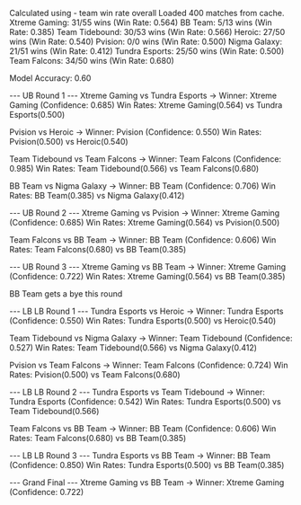 Calculated using - team win rate overall
Loaded 400 matches from cache.
Xtreme Gaming: 31/55 wins (Win Rate: 0.564)
BB Team: 5/13 wins (Win Rate: 0.385)
Team Tidebound: 30/53 wins (Win Rate: 0.566)
Heroic: 27/50 wins (Win Rate: 0.540)
Pvision: 0/0 wins (Win Rate: 0.500)
Nigma Galaxy: 21/51 wins (Win Rate: 0.412)
Tundra Esports: 25/50 wins (Win Rate: 0.500)
Team Falcons: 34/50 wins (Win Rate: 0.680)

Model Accuracy: 0.60

--- UB Round 1 ---
Xtreme Gaming vs Tundra Esports -> Winner: Xtreme Gaming (Confidence: 0.685)
Win Rates: Xtreme Gaming(0.564) vs Tundra Esports(0.500)

Pvision vs Heroic -> Winner: Pvision (Confidence: 0.550)
Win Rates: Pvision(0.500) vs Heroic(0.540)

Team Tidebound vs Team Falcons -> Winner: Team Falcons (Confidence: 0.985)
Win Rates: Team Tidebound(0.566) vs Team Falcons(0.680)

BB Team vs Nigma Galaxy -> Winner: BB Team (Confidence: 0.706)
Win Rates: BB Team(0.385) vs Nigma Galaxy(0.412)

--- UB Round 2 ---
Xtreme Gaming vs Pvision -> Winner: Xtreme Gaming (Confidence: 0.685)
Win Rates: Xtreme Gaming(0.564) vs Pvision(0.500)

Team Falcons vs BB Team -> Winner: BB Team (Confidence: 0.606)
Win Rates: Team Falcons(0.680) vs BB Team(0.385)

--- UB Round 3 ---
Xtreme Gaming vs BB Team -> Winner: Xtreme Gaming (Confidence: 0.722)
Win Rates: Xtreme Gaming(0.564) vs BB Team(0.385)

BB Team gets a bye this round

--- LB LB Round 1 ---
Tundra Esports vs Heroic -> Winner: Tundra Esports (Confidence: 0.550)
Win Rates: Tundra Esports(0.500) vs Heroic(0.540)

Team Tidebound vs Nigma Galaxy -> Winner: Team Tidebound (Confidence: 0.527)
Win Rates: Team Tidebound(0.566) vs Nigma Galaxy(0.412)

Pvision vs Team Falcons -> Winner: Team Falcons (Confidence: 0.724)
Win Rates: Pvision(0.500) vs Team Falcons(0.680)

--- LB LB Round 2 ---
Tundra Esports vs Team Tidebound -> Winner: Tundra Esports (Confidence: 0.542)
Win Rates: Tundra Esports(0.500) vs Team Tidebound(0.566)

Team Falcons vs BB Team -> Winner: BB Team (Confidence: 0.606)
Win Rates: Team Falcons(0.680) vs BB Team(0.385)

--- LB LB Round 3 ---
Tundra Esports vs BB Team -> Winner: BB Team (Confidence: 0.850)
Win Rates: Tundra Esports(0.500) vs BB Team(0.385)

--- Grand Final ---
Xtreme Gaming vs BB Team -> Winner: Xtreme Gaming (Confidence: 0.722)
